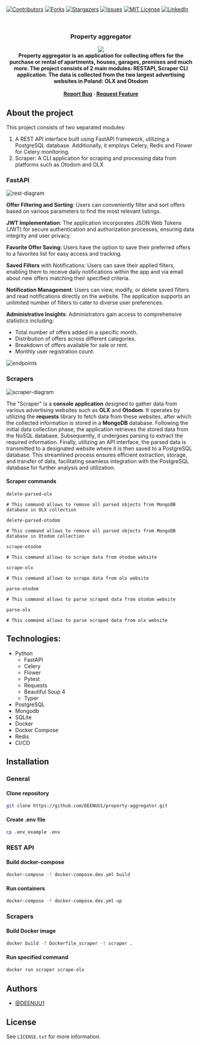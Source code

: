 [![Contributors][contributors-shield]][contributors-url]
[![Forks][forks-shield]][forks-url]
[![Stargazers][stars-shield]][stars-url]
[![Issues][issues-shield]][issues-url]
[![MIT License][license-shield]][license-url]
[![LinkedIn][linkedin-shield]][linkedin-url]



<br />
<div align="center">
  <h3 align="center">Property aggregator</h3>
  <img src="assets/logo.png"> <br>
  <strong align="center">
    Property aggregator is an application for collecting offers for the purchase or rental of apartments, houses, garages, premises and much more.
    The project consists of 2 main modules: RESTAPI, Scraper CLI application.
    The data is collected from the two largest advertising websites in Poland: OLX and Otodom
    <br />
    <br />
    <a href="https://github.com/DEENUU1/property-aggregator/issues">Report Bug</a>
    ·
    <a href="https://github.com/DEENUU1/property-aggregator/issues">Request Feature</a>
  </strong>
</div>


## About the project
This project consists of two separated modules:
1. A REST API interface built using FastAPI framework, utilizing a PostgreSQL database. Additionally, it employs Celery, Redis and Flower for Celery monitoring.
2. Scraper: A CLI application for scraping and processing data from platforms such as Otodom and OLX

### FastAPI
<img src="assets/rest.drawio.png" alt="rest-diagram">

**Offer Filtering and Sorting**: Users can conveniently filter and sort offers based on various parameters to find the most relevant listings.

**JWT Implementation**: The application incorporates JSON Web Tokens (JWT) for secure authentication and authorization processes, ensuring data integrity and user privacy.

**Favorite Offer Saving**: Users have the option to save their preferred offers to a favorites list for easy access and tracking.

**Saved Filters** with Notifications: Users can save their applied filters, enabling them to receive daily notifications within the app and via email about new offers matching their specified criteria.

**Notification Management**: Users can view, modify, or delete saved filters and read notifications directly on the website. The application supports an unlimited number of filters to cater to diverse user preferences.

**Administrative Insights**: Administrators gain access to comprehensive statistics including:
- Total number of offers added in a specific month.
- Distribution of offers across different categories.
- Breakdown of offers available for sale or rent.
- Monthly user registration count.


<img src="assets/123.png" alt="endpoints">


### Scrapers
<img src="assets/scraper.drawio.png" alt="scraper-diagram">

The "Scraper" is a **console application** designed to gather data from various advertising websites such as **OLX** and **Otodom**. 
It operates by utilizing the **requests** library to fetch data from these websites, after which the collected information is stored in a **MongoDB** database.
Following the initial data collection phase, the application retrieves the stored data from the NoSQL database. 
Subsequently, it undergoes parsing to extract the required information. 
Finally, utilizing an API interface, the parsed data is transmitted to a designated website where it is then saved to a PostgreSQL database.
This streamlined process ensures efficient extraction, storage, and transfer of data, facilitating seamless integration with the PostgreSQL database for further analysis and utilization.

#### Scraper commands
```text
delete-parsed-olx 

# This command allows to remove all parsed objects from MongoDB database in OLX collection
```

```text
delete-parsed-otodom 

# This command allows to remove all parsed objects from MongoDB database in Otodom collection
```

```text
scrape-otodom 

# This command allows to scrape data from otodom website
```

```text
scrape-olx 

# This command allows to scrape data from olx website 
```

```text
parse-otodom 

# This command allows to parse scraped data from otodom website
```

```text
parse-olx 

# This command allows to parse scraped data from olx website
```

## Technologies:
- Python
    - FastAPI
    - Celery
    - Flower
    - Pytest
    - Requests
    - Beautiful Soup 4
    - Typer
- PostgreSQL
- Mongodb
- SQLite
- Docker
- Docker Compose
- Redis
- CI/CD



## Installation

### General
#### Clone repository
```bash
git clone https://github.com/DEENUU1/property-aggregator.git
```

#### Create .env file
```bash
cp .env_example .env
```


### REST API
#### Build docker-compose 
```bash
docker-compose -f docker-compose.dev.yml build
```

#### Run containers
```bash
docker-compose -f docker-compose.dev.yml up
```

### Scrapers
#### Build Docker image
```bash
docker build -f Dockerfile_scraper -t scraper .
```

#### Run specified command
```bash
docker run scraper scrape-olx
```

## Authors

- [@DEENUU1](https://www.github.com/DEENUU1)

<!-- LICENSE -->

## License

See `LICENSE.txt` for more information.


<!-- MARKDOWN LINKS & IMAGES -->
<!-- https://www.markdownguide.org/basic-syntax/#reference-style-links -->

[contributors-shield]: https://img.shields.io/github/contributors/DEENUU1/property-aggregator.svg?style=for-the-badge

[contributors-url]: https://github.com/DEENUU1/property-aggregator/graphs/contributors

[forks-shield]: https://img.shields.io/github/forks/DEENUU1/property-aggregator.svg?style=for-the-badge

[forks-url]: https://github.com/DEENUU1/property-aggregator/network/members

[stars-shield]: https://img.shields.io/github/stars/DEENUU1/property-aggregator.svg?style=for-the-badge

[stars-url]: https://github.com/DEENUU1/property-aggregator/stargazers

[issues-shield]: https://img.shields.io/github/issues/DEENUU1/property-aggregator.svg?style=for-the-badge

[issues-url]: https://github.com/DEENUU1/property-aggregator/issues

[license-shield]: https://img.shields.io/github/license/DEENUU1/property-aggregator.svg?style=for-the-badge

[license-url]: https://github.com/DEENUU1/property-aggregator/blob/master/LICENSE.txt

[linkedin-shield]: https://img.shields.io/badge/-LinkedIn-black.svg?style=for-the-badge&logo=linkedin&colorB=555

[linkedin-url]: https://linkedin.com/in/kacper-wlodarczyk

[basic]: https://github.com/DEENUU1/property-aggregator/blob/main/assets/v1_2/basic.gif?raw=true

[full]: https://github.com/DEENUU1/property-aggregator/blob/main/assets/v1_2/full.gif?raw=true

[search]: https://github.com/DEENUU1/property-aggregator/blob/main/assets/v1_2/search.gif?raw=true
